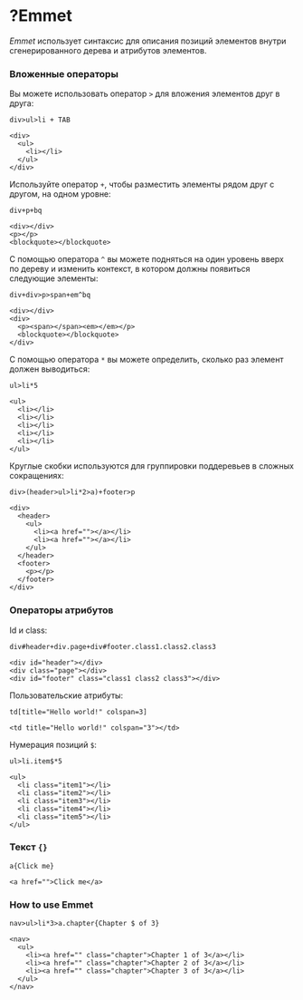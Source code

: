 # ?Emmet

_Emmet_ использует синтаксис для описания позиций элементов внутри сгенерированного дерева и атрибутов элементов.

### Вложенные операторы

Вы можете использовать оператор `>` для вложения элементов друг в друга:

~~~
div>ul>li + TAB

<div>
  <ul>
    <li></li>
  </ul>
</div>
~~~

Используйте оператор `+`, чтобы разместить элементы рядом друг с другом, на одном уровне:

~~~
div+p+bq

<div></div>
<p></p>
<blockquote></blockquote>
~~~

С помощью оператора `^` вы можете подняться на один уровень вверх по дереву и изменить контекст, в котором должны появиться следующие элементы:

~~~
div+div>p>span+em^bq

<div></div>
<div>
  <p><span></span><em></em></p>
  <blockquote></blockquote>
</div>
~~~

С помощью оператора `*` вы можете определить, сколько раз элемент должен выводиться:

~~~
ul>li*5

<ul>
  <li></li>
  <li></li>
  <li></li>
  <li></li>
  <li></li>
</ul>
~~~

Круглые скобки используются для группировки поддеревьев в сложных сокращениях:

~~~
div>(header>ul>li*2>a)+footer>p

<div>
  <header>
    <ul>
      <li><a href=""></a></li>
      <li><a href=""></a></li>
    </ul>
  </header>
  <footer>
    <p></p>
  </footer>
</div>
~~~

### Операторы атрибутов

Id и class:

~~~
div#header+div.page+div#footer.class1.class2.class3

<div id="header"></div>
<div class="page"></div>
<div id="footer" class="class1 class2 class3"></div>
~~~

Пользовательские атрибуты:

~~~
td[title="Hello world!" colspan=3]

<td title="Hello world!" colspan="3"></td>
~~~

Нумерация позиций `$`:

~~~
ul>li.item$*5

<ul>
  <li class="item1"></li>
  <li class="item2"></li>
  <li class="item3"></li>
  <li class="item4"></li>
  <li class="item5"></li>
</ul>
~~~

### Текст `{}`

~~~
a{Click me}

<a href="">Click me</a>
~~~

### How to use Emmet

~~~
nav>ul>li*3>a.chapter{Chapter $ of 3}

<nav>
  <ul>
    <li><a href="" class="chapter">Chapter 1 of 3</a></li>
    <li><a href="" class="chapter">Chapter 2 of 3</a></li>
    <li><a href="" class="chapter">Chapter 3 of 3</a></li>
  </ul>
</nav>
~~~
